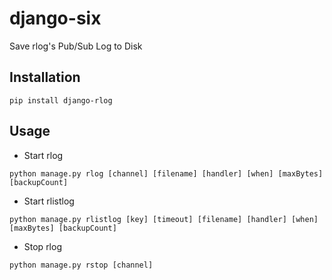 # django-six
Save rlog's Pub/Sub Log to Disk

## Installation
```
pip install django-rlog
```

## Usage
* Start rlog
```shell
python manage.py rlog [channel] [filename] [handler] [when] [maxBytes] [backupCount]
```
* Start rlistlog
```shell
python manage.py rlistlog [key] [timeout] [filename] [handler] [when] [maxBytes] [backupCount]
```
* Stop rlog
```shell
python manage.py rstop [channel]
```
